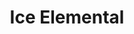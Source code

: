 ---
title:  "Ice Elemental"
metadate: "hide"
categories: [ Elementals, Ice ]
image: "/assets/images/minis/elementals/IceElemental.jpg"
---